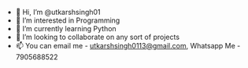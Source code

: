 - 👋 Hi, I’m @utkarshsingh01
- 👀 I’m interested in Programming
- 🌱 I’m currently learning Python
- 💞️ I’m looking to collaborate on any sort of projects
- 📫 You can email me - utkarshsingh0113@gmail.com, Whatsapp Me - 7905688522

<!---
utkarshsingh01/utkarshsingh01 is a ✨ special ✨ repository because its `README.md` (this file) appears on your GitHub profile.
You can click the Preview link to take a look at your changes.
--->
